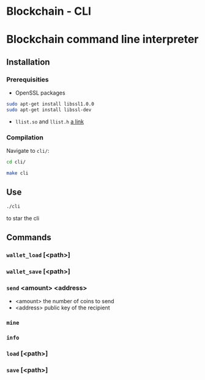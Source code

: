 # Blockchain - CLI

# Blockchain command line interpreter

## Installation


### Prerequisities
* OpenSSL packages 

```bash
sudo apt-get install libssl1.0.0
sudo apt-get install libssl-dev
```
* `llist.so` and `llist.h`
[a link](https://github.com/holbertonschool/holbertonschool-blockchain/tree/master/llist)

### Compilation
Navigate to `cli/`:
```bash
cd cli/
```
```bash
make cli
```

## Use
```bash
./cli
```
to star the cli


## Commands
### `wallet_load` \[\<path>\]

### `wallet_save` \[\<path>\]

### `send` \<amount> \<address>
  * \<amount> the number of coins to send
  * \<address> public key of the recipient
### `mine`
### `info`
### `load` \[\<path>\]
### `save` \[\<path>\]
